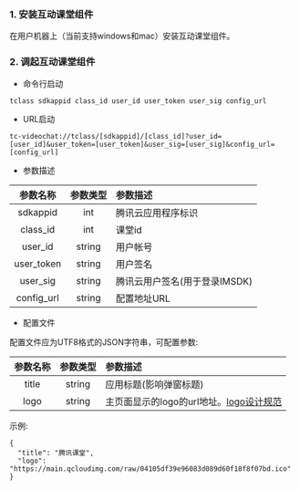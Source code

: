 
### 1. 安装互动课堂组件
在用户机器上（当前支持windows和mac）安装互动课堂组件。

### 2. 调起互动课堂组件

- 命令行启动

```
tclass sdkappid class_id user_id user_token user_sig config_url
```

- URL启动

```
tc-videochat://tclass/[sdkappid]/[class_id]?user_id=[user_id]&user_token=[user_token]&user_sig=[user_sig]&config_url=[config_url]
```

- 参数描述

参数名称|参数类型|参数描述
:--:|:--:|:--
sdkappid|int|腾讯云应用程序标识
class_id|int|课堂id
user_id|string|用户帐号
user_token|string|用户签名
user_sig|string|腾讯云用户签名(用于登录IMSDK)
config_url|string|配置地址URL

- 配置文件

配置文件应为UTF8格式的JSON字符串，可配置参数:

参数名称|参数类型|参数描述
:--:|:--:|:--
title|string|应用标题(影响弹窗标题)
logo|string|主页面显示的logo的url地址。[logo设计规范](./%E6%93%8D%E4%BD%9C%E6%8C%87%E5%8D%97/%E5%9C%A8%E7%BA%BF%E8%AF%BE%E5%A0%82%E6%A1%8C%E9%9D%A2%E7%AB%AFLOGO%E8%A7%84%E8%8C%83.md)

示例:
```
{
  "title": "腾讯课堂",
  "logo": "https://main.qcloudimg.com/raw/04105df39e96083d089d60f18f8f07bd.ico"
}
```
